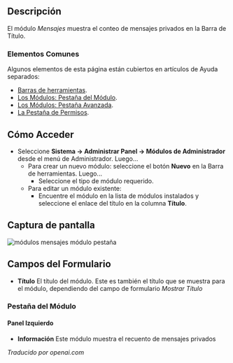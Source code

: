 <!-- Filename: Help4.x:Admin_Modules:_Messages  / Display title: Modules : Messages -->

## Descripción

El módulo *Mensajes* muestra el conteo de mensajes privados en la Barra de Título.

### Elementos Comunes

Algunos elementos de esta página están cubiertos en artículos de Ayuda separados:

* [Barras de herramientas](jdocmanual?article=help/common-elements/toolbars).
* [Los Módulos: Pestaña del Módulo](jdocmanual?article=help/modules/modules-module-tab).
* [Los Módulos: Pestaña Avanzada](jdocmanual?article=help/modules/modules-advanced-tab).
* [La Pestaña de Permisos](jdocmanual?article=help/common-elements/edit-permissions).

## Cómo Acceder

- Seleccione **Sistema → Administrar Panel → Módulos de Administrador** desde
  el menú de Administrador. Luego...
  - Para crear un nuevo módulo: seleccione el botón **Nuevo** en la Barra de herramientas. Luego...
    - Seleccione el tipo de módulo requerido.
  - Para editar un módulo existente:
    - Encuentre el módulo en la lista de módulos instalados y seleccione el
      enlace del título en la columna **Título**.

## Captura de pantalla

![módulos mensajes módulo pestaña](../../../es/images/modules-admin/modules-messages-module-tab.png)

## Campos del Formulario

- **Título** El título del módulo. Este es también el título que se muestra
  para el módulo, dependiendo del campo de formulario *Mostrar Título*

### Pestaña del Módulo

#### Panel Izquierdo

- **Información** Este módulo muestra el recuento de mensajes privados

*Traducido por openai.com*

